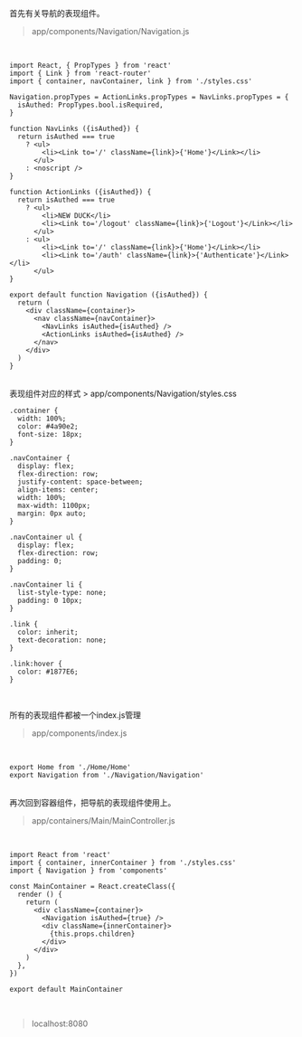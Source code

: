 首先有关导航的表现组件。
> app/components/Navigation/Navigation.js

<br>

	import React, { PropTypes } from 'react'
	import { Link } from 'react-router'
	import { container, navContainer, link } from './styles.css'
	
	Navigation.propTypes = ActionLinks.propTypes = NavLinks.propTypes = {
	  isAuthed: PropTypes.bool.isRequired,
	}
	
	function NavLinks ({isAuthed}) {
	  return isAuthed === true
	    ? <ul>
	        <li><Link to='/' className={link}>{'Home'}</Link></li>
	      </ul>
	    : <noscript />
	}
	
	function ActionLinks ({isAuthed}) {
	  return isAuthed === true
	    ? <ul>
	        <li>NEW DUCK</li>
	        <li><Link to='/logout' className={link}>{'Logout'}</Link></li>
	      </ul>
	    : <ul>
	        <li><Link to='/' className={link}>{'Home'}</Link></li>
	        <li><Link to='/auth' className={link}>{'Authenticate'}</Link></li>
	      </ul>
	}
	
	export default function Navigation ({isAuthed}) {
	  return (
	    <div className={container}>
	      <nav className={navContainer}>
	        <NavLinks isAuthed={isAuthed} />
	        <ActionLinks isAuthed={isAuthed} />
	      </nav>
	    </div>
	  )
	}

<br>
表现组件对应的样式
> app/components/Navigation/styles.css

<br>

	.container {
	  width: 100%;
	  color: #4a90e2;
	  font-size: 18px;
	}
	
	.navContainer {
	  display: flex;
	  flex-direction: row;
	  justify-content: space-between;
	  align-items: center;
	  width: 100%;
	  max-width: 1100px;
	  margin: 0px auto;
	}
	
	.navContainer ul {
	  display: flex;
	  flex-direction: row;
	  padding: 0;
	}
	
	.navContainer li {
	  list-style-type: none;
	  padding: 0 10px;
	}
	
	.link {
	  color: inherit;
	  text-decoration: none;
	}
	
	.link:hover {
	  color: #1877E6;
	}

<br>

所有的表现组件都被一个index.js管理

> app/components/index.js

<br>

	export Home from './Home/Home'
	export Navigation from './Navigation/Navigation'

<br>
再次回到容器组件，把导航的表现组件使用上。

> app/containers/Main/MainController.js

<br>

	import React from 'react'
	import { container, innerContainer } from './styles.css'
	import { Navigation } from 'components'
	
	const MainContainer = React.createClass({
	  render () {
	    return (
	      <div className={container}>
	        <Navigation isAuthed={true} />
	        <div className={innerContainer}>
	          {this.props.children}
	        </div>
	      </div>
	    )
	  },
	})
	
	export default MainContainer

<br>

> localhost:8080

<br>


